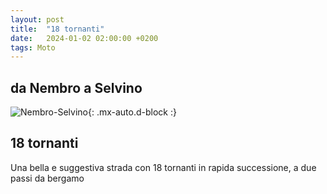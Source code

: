 ```yaml
---
layout: post
title:  "18 tornanti"
date:   2024-01-02 02:00:00 +0200
tags: Moto
---
```


## da Nembro a Selvino

![Nembro-Selvino](/assets/img/Nembro-Selvino.png){: .mx-auto.d-block :}

## 18 tornanti
Una bella e suggestiva strada con 18 tornanti in rapida successione, a due passi da bergamo